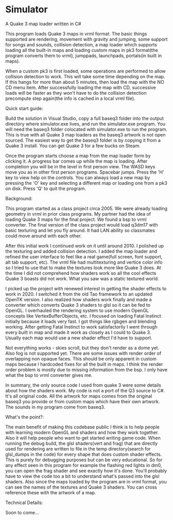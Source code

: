 # Simulator
A Quake 3 map loader written in C#

This program loads Quake 3 maps in vrml format. The basic things supported are rendering, movement with gravity and jumping, some support for songs and sounds, collision detection, a map loader which supports loading all the built-in maps and loading custom maps in pk3 format(the program converts them to vrml), jumppads, launchpads, portals(in built in maps). 

When a custom pk3 is first loaded, some operations are performed to allow collision
detection to work. This will take some time depending on the map. If this hangs for more than about 5 minutes, then load the map with the NO CD menu item. After successfully 
loading the map with CD, successive loads will be faster as they won't have to do the collision detection precompute step again(the info is cached in a local vrml file).

Quick start guide:

Build the solution in Visual Studio, copy a full baseq3 folder into the output directory where simulator.exe lives, and run the simulator.exe program. You will need the baseq3
folder colocated with simulator.exe to run the program. This is true with all Quake 3 map loaders as the baseq3 artwork is not open sourced. 
The easiest way to get the baseq3 folder is by copying it from a Quake 3 install. You can get Quake 3 for a few bucks on Steam.

Once the program starts choose a map from the map loader form by clicking it. A progress bar comes up while the map is loading. After completion you will be in the level in first person view. The WASD keys move you as in other first person programs. Spacebar jumps. Press the 'H' key to view help on the controls. You can always load a new map by pressing the 'O' key and selecting a different map or loading one from a pk3 on disk. Press 'Q' to quit the program.

Background:

This program started as a class project circa 2005. We were already loading geometry in vrml in prior class programs. My partner had the idea of loading Quake 3 maps for the final project. We found a bsp to vrml converter. The final version of the class project would load q3dm17 with basic texturing and let you fly around. It had LAN ability so classmates could move around with each other.

After this initial work I continued work on it until around 2010. I polished up the texturing and added collision detection. I added the map loader and refined the user interface to feel like a real game(full screen, font support, alt tab support, etc). The vrml file had multitexturing and vertice color info so I tried to use that to make the textures look more like Quake 3 does. At the time I did not comprehend how shaders work so all the cool effects Quake 3 boasts did not work. What you saw was a static textured world.

I picked up the project with renewed interest in getting the shader effects to work in 2020. I switched it from the old Tao framework to an updated OpenTK version. I also realized how shaders work finally and made a converter which converts Quake 3 shaders to glsl so it can be fed to OpenGL. I overhauled the rendering system to use modern OpenGL concepts like VertexBufferObjects, etc. I focused on loading Fatal Instinct initially because it loads very fast. I got things like rgbgen and blending working. After getting Fatal Instinct to work satisfactorily I went through every built in map and made it work as closely as I could to Quake 3. Usually each map would use a new shader effect I'd have to support. 

Not everything works - skies scroll, but they don't render as a dome yet. Also fog is not supported yet. There are some issues with render order of overlapping non opaque faces. This should be only apparent in custom maps because I hardcoded fixes for all the built in maps. I think the render order problem is mostly due to missing information from the bsp. I only have what the bsp to vrml converter gives me.

In summary, the only source code I used from quake 3 were some details about how the shaders work. My code is not a port of the Q3 source to C#. It's all original code. All the artwork for maps comes from the original baseq3 you provide or from custom maps which have their own artwork. The sounds in my program come from baseq3.

What's the point?:

The main benefit of making this codebase public I think is to help people with learning modern OpenGL and shaders and how they work together. Also it will help people who want to get started writing game code. When running the debug build, the glsl shaders(vert and frag) that are directly used for rendering are written to file in the temp directory(search for glsl_dumps in the code) for every shape that does custom shader effects. This is purely for debugging purposes but can be very educational. So for any effect seen in this program for example the flashing red lights in dm0, you can open the frag shader and see exactly how it's done. You'll probably have to view the code too a bit to understand what's passed into the glsl shaders. Also since the maps loaded by the program are in vrml format, you can see the names of the textures and Quake 3 shaders. You can cross reference these with the artwork of a map.

Technical Details:

Soon to come...
